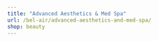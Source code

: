 ```yaml
---
title: "Advanced Aesthetics & Med Spa"
url: /bel-air/advanced-aesthetics-and-med-spa/
shop: beauty
---
```

